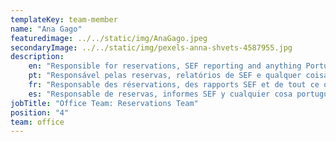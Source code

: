 ```yaml
---
templateKey: team-member
name: "Ana Gago"
featuredimage: ../../static/img/AnaGago.jpeg
secondaryImage: ../../static/img/pexels-anna-shvets-4587955.jpg
description: 
    en: "Responsible for reservations, SEF reporting and anything Portuguese. A valued member of our team, Ana has considerable experience with the local rental management market and lives for tourism!"
    pt: "Responsável pelas reservas, relatórios de SEF e qualquer coisa em Português. Um membro valioso da nossa equipa, a Ana tem uma experiência considerável no mercado local de gestão de arrendamento e vive para o turismo"
    fr: "Responsable des réservations, des rapports SEF et de tout ce qui est portugais. Membre appréciée de notre équipe, Ana a une expérience considérable du marché local de la gestion locative et vit pour le tourisme !"
    es: "Responsable de reservas, informes SEF y cualquier cosa portuguesa. Una miembra valiosa de nuestro equipo, Ana tiene una experiencia considerable en el mercado local de administración de alquileres y vive para el turismo."
jobTitle: "Office Team: Reservations Team"
position: "4"
team: office
---
```



